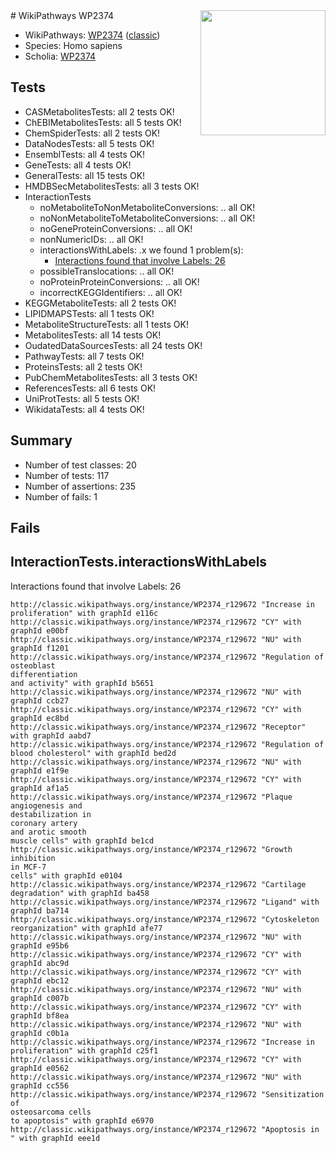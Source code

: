 <img style="float: right; width: 200px" src="https://upload.wikimedia.org/wikipedia/commons/thumb/8/83/Wplogo_with_text_500.png/640px-Wplogo_with_text_500.png" />
# WikiPathways WP2374

* WikiPathways: [WP2374](https://wikipathways.org/pathways/WP2374) ([classic](https://classic.wikipathways.org/instance/WP2374))
* Species: Homo sapiens
* Scholia: [WP2374](https://scholia.toolforge.org/wikipathways/WP2374)
## Tests
* CASMetabolitesTests: all 2 tests OK!
* ChEBIMetabolitesTests: all 5 tests OK!
* ChemSpiderTests: all 2 tests OK!
* DataNodesTests: all 5 tests OK!
* EnsemblTests: all 4 tests OK!
* GeneTests: all 4 tests OK!
* GeneralTests: all 15 tests OK!
* HMDBSecMetabolitesTests: all 3 tests OK!
* InteractionTests
    * noMetaboliteToNonMetaboliteConversions: .. all OK!
    * noNonMetaboliteToMetaboliteConversions: .. all OK!
    * noGeneProteinConversions: .. all OK!
    * nonNumericIDs: .. all OK!
    * interactionsWithLabels: .x we found 1 problem(s):
        * [Interactions found that involve Labels: 26](#fe97a8dd)
    * possibleTranslocations: .. all OK!
    * noProteinProteinConversions: .. all OK!
    * incorrectKEGGIdentifiers: .. all OK!
* KEGGMetaboliteTests: all 2 tests OK!
* LIPIDMAPSTests: all 1 tests OK!
* MetaboliteStructureTests: all 1 tests OK!
* MetabolitesTests: all 14 tests OK!
* OudatedDataSourcesTests: all 24 tests OK!
* PathwayTests: all 7 tests OK!
* ProteinsTests: all 2 tests OK!
* PubChemMetabolitesTests: all 3 tests OK!
* ReferencesTests: all 6 tests OK!
* UniProtTests: all 5 tests OK!
* WikidataTests: all 4 tests OK!


## Summary

* Number of test classes: 20
* Number of tests: 117
* Number of assertions: 235
* Number of fails: 1

## Fails

<a name="fe97a8dd" />

## InteractionTests.interactionsWithLabels

Interactions found that involve Labels: 26
```
http://classic.wikipathways.org/instance/WP2374_r129672 "Increase in 
proliferation" with graphId e116c
http://classic.wikipathways.org/instance/WP2374_r129672 "CY" with graphId e00bf
http://classic.wikipathways.org/instance/WP2374_r129672 "NU" with graphId f1201
http://classic.wikipathways.org/instance/WP2374_r129672 "Regulation of 
osteoblast
differentiation
and activity" with graphId b5651
http://classic.wikipathways.org/instance/WP2374_r129672 "NU" with graphId ccb27
http://classic.wikipathways.org/instance/WP2374_r129672 "CY" with graphId ec8bd
http://classic.wikipathways.org/instance/WP2374_r129672 "Receptor" with graphId aabd7
http://classic.wikipathways.org/instance/WP2374_r129672 "Regulation of
blood cholesterol" with graphId bed2d
http://classic.wikipathways.org/instance/WP2374_r129672 "NU" with graphId e1f9e
http://classic.wikipathways.org/instance/WP2374_r129672 "CY" with graphId af1a5
http://classic.wikipathways.org/instance/WP2374_r129672 "Plaque
angiogenesis and 
destabilization in
coronary artery
and arotic smooth
muscle cells" with graphId be1cd
http://classic.wikipathways.org/instance/WP2374_r129672 "Growth
inhibition
in MCF-7
cells" with graphId e0104
http://classic.wikipathways.org/instance/WP2374_r129672 "Cartilage
degradation" with graphId ba458
http://classic.wikipathways.org/instance/WP2374_r129672 "Ligand" with graphId ba714
http://classic.wikipathways.org/instance/WP2374_r129672 "Cytoskeleton
reorganization" with graphId afe77
http://classic.wikipathways.org/instance/WP2374_r129672 "NU" with graphId e95b6
http://classic.wikipathways.org/instance/WP2374_r129672 "CY" with graphId abc9d
http://classic.wikipathways.org/instance/WP2374_r129672 "CY" with graphId ebc12
http://classic.wikipathways.org/instance/WP2374_r129672 "NU" with graphId c007b
http://classic.wikipathways.org/instance/WP2374_r129672 "CY" with graphId bf8ea
http://classic.wikipathways.org/instance/WP2374_r129672 "NU" with graphId c0b1a
http://classic.wikipathways.org/instance/WP2374_r129672 "Increase in 
proliferation" with graphId c25f1
http://classic.wikipathways.org/instance/WP2374_r129672 "CY" with graphId e0562
http://classic.wikipathways.org/instance/WP2374_r129672 "NU" with graphId cc556
http://classic.wikipathways.org/instance/WP2374_r129672 "Sensitization of 
osteosarcoma cells
to apoptosis" with graphId e6970
http://classic.wikipathways.org/instance/WP2374_r129672 "Apoptosis in 
" with graphId eee1d
```

